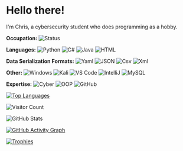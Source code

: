 # Hello there!

I'm Chris, a cybersecurity student who does programming as a hobby.

**Occupation:**
![Status](https://img.shields.io/badge/Cyber_Security_Student-Cyber_Security_Intern-brightgreen)

**Languages:**
![Python](https://img.shields.io/badge/Python-Main-purple?logo=python&logoColor=white)
![C#](https://img.shields.io/badge/C%23-Capable-purple?logo=csharp&logoColor=white)
![Java](https://img.shields.io/badge/Java-Capable-purple?logo=java&logoColor=white)
![HTML](https://img.shields.io/badge/HTML-Noob-red?logo=java&logoColor=white)

**Data Serialization Formats:**
![Yaml](https://img.shields.io/badge/Yaml-Capable-purple?logo=java&logoColor=white)
![JSON](https://img.shields.io/badge/JSON-Capable-purple?logo=java&logoColor=white)
![Csv](https://img.shields.io/badge/CSV-Capable-purple?logo=java&logoColor=white)
![Xml](https://img.shields.io/badge/Xml-Noob-red?logo=java&logoColor=white)

**Other:**
![Windows](https://img.shields.io/badge/OS-Windows-blue?logo=windows&logoColor=white)
![Kali](https://img.shields.io/badge/OS-Kali_Linux-blue?logo=windows&logoColor=white)
![VS Code](https://img.shields.io/badge/IDE-VS_Code-blue?logo=visualstudiocode&logoColor=white)
![IntelliJ](https://img.shields.io/badge/IDE-IntelliJ-blue?logo=visualstudiocode&logoColor=white)
![MySQL](https://img.shields.io/badge/MySQL-Noob-red?logo=java&logoColor=white)

**Expertise:**
![Cyber](https://img.shields.io/badge/Cyber_Security-Great-gold?logo=java&logoColor=white)
![OOP](https://img.shields.io/badge/Object_Oriented_Progrmaming-Good-gold?logo=java&logoColor=white)
![GitHub](https://img.shields.io/badge/GitHub-Rookie-gold?logo=java&logoColor=white)

[![Top Languages](https://github-readme-stats.vercel.app/api/top-langs/?username=WalvisChris&layout=compact&theme=radical)](https://github.com/anuraghazra/github-readme-stats)

![Visitor Count](https://komarev.com/ghpvc/?username=WalvisChris&style=flat-square&color=blue)

![GitHub Stats](https://github-readme-stats.vercel.app/api?username=WalvisChris&show_icons=true&theme=radical)

[![GitHub Activity Graph](https://github-readme-activity-graph.vercel.app/graph?username=WalvisChris&theme=react-dark)](https://github.com/ashutosh00710/github-readme-activity-graph)

[![Trophies](https://github-profile-trophy.vercel.app/?username=WalvisChris&theme=radical)](https://github.com/ryo-ma/github-profile-trophy)
